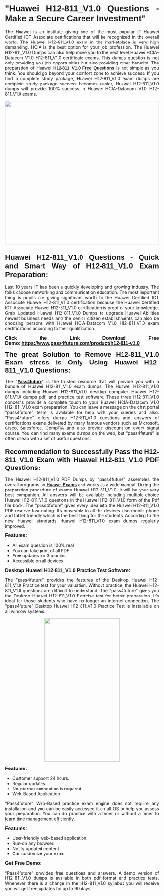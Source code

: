 
<h1 style="text-align: justify;"><span style="font-family:Tahoma,Geneva,sans-serif;"><strong>"Huawei H12-811_V1.0 Questions - Make a Secure Career Investment"</strong></span></h1>

<p style="text-align: justify;">The Huawei is an institute giving one of the most popular IT Huawei Certified ICT Associate certifications that will be recognized in the overall world. The Huawei H12-811_V1.0 exam in the marketplace is very high demanding. HCIA is the best option for your job profession. The Huawei H12-811_V1.0 Dumps can also help move you to the next level Huawei HCIA-Datacom V1.0 H12-811_V1.0 certificate exams. This dumps question is not only providing you job opportunities but also providing other benefits. The preparation of Huawei <span style="font-family:Tahoma,Geneva,sans-serif;"><strong><a href="https://www.pass4future.com/questions/huawei/h12-811-v1.0">H12-811_V1.0 Free Questions</a></strong></span> is not simple as you think. You should go beyond your comfort zone to achieve success. If you find a complete study package, Huawei H12-811_V1.0 exam dumps are complete study package success becomes easier, Huawei H12-811_V1.0 dumps will provide 100% success in Huawei HCIA-Datacom V1.0 H12-811_V1.0 exams.</p>

<p style="text-align: justify;"><a href="https://www.pass4future.com/product/h12-811-v1.0"><img alt="" src="https://lh3.googleusercontent.com/pw/AM-JKLVhEO4I138wJzOepD3laGU-R1M7eT-OTYdow6pCESip26lSeaxxzS9BVWUKuzj1e3L_MoxCfVgBEvV8ODwl1LGzlZbt6HJm3NXXplPwnYiBfuYM_eQCcVVRMaAwHdsl3AhHOZS-up7mzwmd4i4EpEGq=w1112-h625-no?authuser=0" style="width: 100%; height: 470px;" /></a></p>

<h2 style="text-align: justify;"><span style="font-size:24px;"><strong><span style="font-family:Tahoma,Geneva,sans-serif;">Huawei H12-811_V1.0 Questions - Quick and Smart Way of H12-811_V1.0 Exam Preparation:</span></strong></span></h2>

<p style="text-align: justify;">Last 10 years IT has been a quickly developing and growing industry. The folks choose networking and communication education. The most important thing is pupils are giving significant worth to the Huawei Certified ICT Associate Huawei H12-811_V1.0 certification because the Huawei Certified ICT Associate Huawei H12-811_V1.0 certification is proof of your knowledge. Grab Updated Huawei H12-811_V1.0 Dumps to upgrade Huawei Abilities newest business needs and the senior citizen establishments can also be choosing persons with Huawei HCIA-Datacom V1.0 H12-811_V1.0 exam certifications according to their qualification.</p>

<p style="text-align: justify;"><strong><span style="font-family:Lucida Sans Unicode,Lucida Grande,sans-serif;"><span style="font-size:16px;">Click the Link Download Free Demo: <a href="https://www.pass4future.com/product/h12-811-v1.0">https://www.pass4future.com/product/h12-811-v1.0</a></span></span></strong></p>

<p style="text-align: justify;"><strong><span style="font-size:22px;"><span style="font-family:Tahoma,Geneva,sans-serif;">The great Solution to Remove H12-811_V1.0 Exam stress is Only Using Huawei H12-811_V1.0 Questions:</span></span></strong></p>

<p style="text-align: justify;">The "<span style="font-family:Lucida Sans Unicode,Lucida Grande,sans-serif;"><a href="https://www.pass4future.com/"><strong>Pass4future</strong></a></span>" is the trusted resource that will provide you with a bundle of Huawei H12-811_V1.0 exam dumps. The Huawei H12-811_V1.0 dumps including Huawei H12-811_V1.0 desktop computer Huawei H12-811_V1.0 dumps pdf, and practice test software. These three H12-811_V1.0 concerns provide a complete touch to your Huawei HCIA-Datacom V1.0 H12-811_V1.0 exam preparation. You can leave a message on the chat portal "pass4future" team is available for help with your queries and also. “Pass4Future” offers dumps H12-811_V1.0 questions and answers of certifications exams delivered by many famous vendors such as Microsoft, Cisco, Salesforce, CompTIA and also provide discount on every signal course. You can find many exams dumps on the web, but “pass4future” is often cheap with a set of useful questions.</p>

<h3 style="text-align: justify;"><span style="font-size:22px;"><strong><span style="font-family:Tahoma,Geneva,sans-serif;">Recommendation to Successfully Pass the H12-811_V1.0 Exam with Huawei H12-811_V1.0 PDF Questions:</span></strong></span></h3>

<p style="text-align: justify;">The Huawei H12-811_V1.0 PDF Dumps by "pass4future" assembles the overall programs on <span style="font-family:Lucida Sans Unicode,Lucida Grande,sans-serif;"><strong><a href="https://www.pass4future.com/huawei">Huawei Exams</a></strong></span> and works as a wide manual. During the preparation procedure of exams Huawei H12-811_V1.0, it will be your very best companion. All answers will be available including multiple-choice Huawei H12-811_V1.0 questions in the Huawei H12-811_V1.0 form of the Pdf file book. The "pass4future" gives every idea into the Huawei H12-811_V1.0 PDF reserve fascinating. It’s moveable to all the devices also mobile phone and tablet friendly which is the best thing for the students. According to the new Huawei standards Huawei H12-811_V1.0 exam dumps regularly improved.</p>

<p style="text-align: justify;"><span style="font-family:Lucida Sans Unicode,Lucida Grande,sans-serif;"><span style="font-size:16px;"><strong>Features:</strong></span></span></p>

<ul>
	<li style="text-align: justify;">All exam question is 100% real</li>
	<li style="text-align: justify;">You can take print of all PDF</li>
	<li style="text-align: justify;">Free updates for 3 months </li>
	<li style="text-align: justify;">Accessible on all devices</li>
</ul>

<p style="text-align: justify;"><span style="font-family:Tahoma,Geneva,sans-serif;"><span style="font-size:16px;"><strong>Desktop Huawei H12-811_V1.0 Practice Test Software:</strong></span></span></p>

<p style="text-align: justify;">The "pass4future" provides the features of the Desktop Huawei H12-811_V1.0 Practice test for your valuation. Without practice, the Huawei H12-811_V1.0 questions are difficult to understand. The "pass4future" gives you the Desktop Huawei H12-811_V1.0 Exercise test for better preparation. It’s ideal for those students who have no longer an internet connection. The "pass4future" Desktop Huawei H12-811_V1.0 Practice Test is installable on all window systems.</p>

<p style="text-align: center;"><a href="https://www.pass4future.com/product/h12-811-v1.0"><img alt="" src="https://lh3.googleusercontent.com/pw/AM-JKLV3yUm3jiqqIo1xIsj1VJ_UeysYexQY-pRYO0rIFl3vg11QZioN-gzffpw2AfKqFynWuvoXOreWrWS0swpr4xmOSWfwII2jvatteuqrfxiWGFBSHPiZUCoi33jqeymK5dmu-0enyX6tayRCAMHw05jv=s625-no?authuser=0" style="width: 70%; height: 470px;" /></a></p>

<p style="text-align: justify;"><span style="font-size:16px;"><span style="font-family:Lucida Sans Unicode,Lucida Grande,sans-serif;"><strong>Features:</strong></span></span></p>

<ul>
	<li style="text-align: justify;">Customer support 24 hours. </li>
	<li style="text-align: justify;">Regular updates. </li>
	<li style="text-align: justify;">No internet connection is required.</li>
	<li style="text-align: justify;">Web-Based Application</li>
</ul>

<p style="text-align: justify;">“Pass4future” Web-Based practice exam engine does not require any installation and you can be easily accessed it on all OS to help you assess your preparation. You can do practice with a timer or without a timer to learn time management efficiently.</p>

<p style="text-align: justify;"><strong><span style="font-size:16px;"><span style="font-family:Lucida Sans Unicode,Lucida Grande,sans-serif;">Features:</span></span></strong></p>

<ul>
	<li style="text-align: justify;">User-friendly web-based application.</li>
	<li style="text-align: justify;">Run-on any browser. </li>
	<li style="text-align: justify;">Notify updated content.</li>
	<li style="text-align: justify;">Can customize your exam.</li>
</ul>

<p style="text-align: justify;"><span style="font-size:16px;"><span style="font-family:Lucida Sans Unicode,Lucida Grande,sans-serif;"><strong>Get Free Demo:</strong></span></span></p>

<p style="text-align: justify;">“Pass4future” provides free questions and answers. A demo version of H12-811_V1.0 dumps is available in both pdf format and practice tests. Whenever there is a change in the H12-811_V1.0 syllabus you will receive you will get free updates for up to 90 days. </p>
